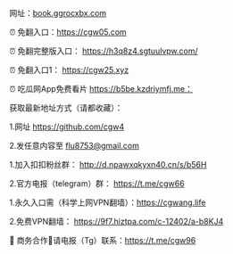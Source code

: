 网址：[book.ggrocxbx.com](book.ggrocxbx.com)

⏰ 免翻入口：https://cgw05.com

⏰ 免翻完整版入口： https://h3q8z4.sgtuulvpw.com/ 

⏰ 免翻入口1： https://cgw25.xyz

⏰ 吃瓜网App免费看片 https://b5be.kzdriymfj.me：

获取最新地址方式（请都收藏）：

1.网址 https://github.com/cgw4

2.发任意内容至 flu8753@gmail.com

1.加入扣扣粉丝群： http://d.npawxqkyxn40.cn/s/b56H

2.官方电报（telegram）群： https://t.me/cgw66

1.永久入口需（科学上网VPN翻墙）：https://cgwang.life

2.免费VPN翻墙： https://9f7.hiztpa.com/c-12402/a-b8KJ4

🤝 商务合作🤝请电报（Tg）联系：https://t.me/cgw96